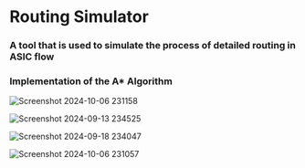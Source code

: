 # Routing Simulator

### A tool that is used to simulate the process of detailed routing in ASIC flow 
### Implementation of the A* Algorithm 

![Screenshot 2024-10-06 231158](https://github.com/user-attachments/assets/01cdef23-bf07-4774-97af-5f8c40a2d68f)

![Screenshot 2024-09-13 234525](https://github.com/user-attachments/assets/6a60c545-2d13-4b6c-8a63-6903ca26edf9)

![Screenshot 2024-09-18 234047](https://github.com/user-attachments/assets/fbfd7037-b593-489f-9418-7e3451949ff4)

![Screenshot 2024-10-06 231057](https://github.com/user-attachments/assets/7e806593-902e-4e8c-89ab-358747644335)



